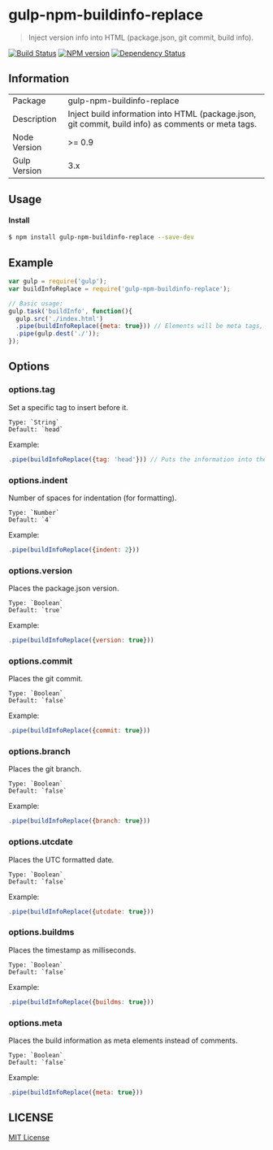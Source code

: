# gulp-npm-buildinfo-replace

> Inject version info into HTML (package.json, git commit, build info).

[![Build Status](http://img.shields.io/travis/hal313/gulp-npm-buildinfo-replace/master.svg?style=flat-square)](https://travis-ci.org/hal313/gulp-npm-buildinfo-replace)
[![NPM version](http://img.shields.io/npm/v/gulp-npm-buildinfo-replace.svg?style=flat-square)](https://www.npmjs.com/package/gulp-npm-buildinfo-replace)
[![Dependency Status](http://img.shields.io/david/hal313/gulp-npm-buildinfo-replace.svg?style=flat-square)](https://david-dm.org/hal313/gulp-npm-buildinfo-replace)

## Information

<table>
<tr>
<td>Package</td><td>gulp-npm-buildinfo-replace</td>
</tr>
<tr>
<td>Description</td>
<td>Inject build information into HTML (package.json, git commit, build info) as comments or meta tags.</td>
</tr>
<tr>
<td>Node Version</td>
<td>>= 0.9</td>
</tr>
<tr>
<td>Gulp Version</td>
<td>3.x</td>
</tr>
</table>

## Usage


#### Install

```bash
$ npm install gulp-npm-buildinfo-replace --save-dev
```

## Example

```js
var gulp = require('gulp');
var buildInfoReplace = require('gulp-npm-buildinfo-replace');

// Basic usage:
gulp.task('buildInfo', function(){
  gulp.src('./index.html')
  .pipe(buildInfoReplace({meta: true})) // Elements will be meta tags, not comments
  .pipe(gulp.dest('./'));
});

```

## Options

### options.tag
Set a specific tag to insert before it.

    Type: `String`
    Default: `head`

Example:

```js
.pipe(buildInfoReplace({tag: 'head'})) // Puts the information into the 'head' DOM element
```

### options.indent
Number of spaces for indentation (for formatting).

    Type: `Number`
    Default: `4`

Example:

```js
.pipe(buildInfoReplace({indent: 2}))
```

### options.version
Places the package.json version.

    Type: `Boolean`
    Default: `true`

Example:

```js
.pipe(buildInfoReplace({version: true}))
```

### options.commit
Places the git commit.

    Type: `Boolean`
    Default: `false`

Example:

```js
.pipe(buildInfoReplace({commit: true}))
```

### options.branch
Places the git branch.

    Type: `Boolean`
    Default: `false`

Example:

```js
.pipe(buildInfoReplace({branch: true}))
```

### options.utcdate
Places the UTC formatted date.

    Type: `Boolean`
    Default: `false`

Example:

```js
.pipe(buildInfoReplace({utcdate: true}))
```

### options.buildms
Places the timestamp as milliseconds.

    Type: `Boolean`
    Default: `false`

Example:

```js
.pipe(buildInfoReplace({buildms: true}))
```

### options.meta
Places the build information as meta elements instead of comments.

    Type: `Boolean`
    Default: `false`

Example:

```js
.pipe(buildInfoReplace({meta: true}))
```


## LICENSE

[MIT License](https://raw.githubusercontent.com/hal313/gulp-npm-buildinfo-replace/master/LICENSE)
